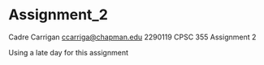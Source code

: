 # Assignment_2

Cadre Carrigan
ccarriga@chapman.edu
2290119
CPSC 355
Assignment 2

Using a late day for this assignment
